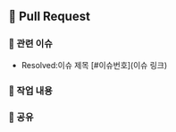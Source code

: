 🚀 **Pull Request**
---

### 🔗 관련 이슈
<!-- 관련된 Issue 번호를 적어주세요 (예: Fix #123, Close #456) -->
- Resolved:이슈 제목 [#이슈번호](이슈 링크)

### 📌 작업 내용
<!-- 이번 PR에서 작업한 내용을 상세히 기술해주세요 -->




### 📢 공유
<!-- 추가적으로 공유할 사항이 있다면 적어주세요 -->

